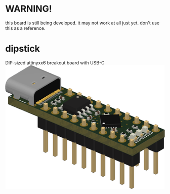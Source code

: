 # WARNING!
this board is still being developed. it may not work at all just yet. don't use this as a reference.
# dipstick
DIP-sized attinyxx6 breakout board with USB-C
![pic](dipstick.png)
